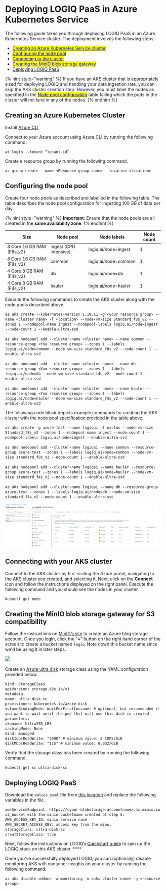 # Deploying LOGIQ PaaS in Azure Kubernetes Service

The following guide takes you through deploying LOGIQ PaaS in an Azure Kubernetes Service cluster. The deployment involves the following steps:

* [<mark style="color:blue;">Creating an Azure Kubernetes Service cluster</mark>](deploying-logiq-paas-in-azure-kubernetes-service.md#creating-an-azure-kubernetes-cluster)<mark style="color:blue;"></mark>
* [<mark style="color:blue;">Configuring the node pool</mark>](deploying-logiq-paas-in-azure-kubernetes-service.md#configuring-the-node-pool)<mark style="color:blue;"></mark>
* <mark style="color:blue;"></mark>[<mark style="color:blue;">Connecting to the cluster</mark>](deploying-logiq-paas-in-azure-kubernetes-service.md#connecting-with-your-aks-cluster)<mark style="color:blue;"></mark>
* <mark style="color:blue;"></mark>[<mark style="color:blue;">Creating the MinIO blob storage gateway</mark>](deploying-logiq-paas-in-azure-kubernetes-service.md#creating-the-minio-blob-storage-gateway-for-s3-compatibility)<mark style="color:blue;"></mark>
* [Deploying LOGIQ PaaS](deploying-logiq-paas-in-azure-kubernetes-service.md#deploying-logiq-paas)

{% hint style="warning" %}
If you have an AKS cluster that is appropriately sized for deploying LOGIQ and handling your data ingestion rate, you can skip the AKS cluster creation step. However, you must label the nodes as specified in the [<mark style="color:blue;">Node pool configuration</mark>](deploying-logiq-paas-in-azure-kubernetes-service.md#node-pool-configuration) table failing which the pods in the cluster will not land in any of the nodes.&#x20;
{% endhint %}

## Creating an Azure Kubernetes Cluster

Install [Azure CLI](https://docs.microsoft.com/en-us/cli/azure/).

Connect to your Azure account using Azure CLI by running the following command.

```
az login --tenant “tenant-id”
```

Create a resource group by running the following command.

```
az group create --name <Resource group name> --location <location>
```

## Configuring the node pool

Create four node pools as described and labelled in the following table. The table describes the node pool configuration for ingesting 100 GB of data per day.

{% hint style="warning" %}
**Important:** Ensure that the node pools are all created in the **same availability zone**.
{% endhint %}

| **Size**                   | **Node pool**          | **Node labels**      | **Node count** |
| -------------------------- | ---------------------- | -------------------- | -------------- |
| 8 Core 16 GB RAM (F8s\_v2) | ingest (CPU intensive) | logiq.ai/node=ingest | 1              |
| 8 Core 16 GB RAM (F8s\_v2) | common                 | logiq.ai/node=common | 1              |
| 4 Core 8 GB RAM (F4s\_v2)  | db                     | logiq.ai/node=db     | 1              |
| 4 Core 8 GB RAM (F4s\_v2)  | hauler                 | logiq.ai/node=hauler | 1              |

Execute the following commands to create the AKS cluster along with the node pools described above.

```
az aks create --kubernetes-version 1.19.11 -g <your resource group> --name <cluster name> -l <location> --node-vm-size Standard_f8s_v2 --zones 1 --nodepool-name ingest --nodepool-labels logiq.ai/node=ingest --node-count 1 --enable-ultra-ssd

az aks nodepool add --cluster-name <cluster name> --name common --resource-group <You resource group> --zones 1 --labels logiq.ai/node=common --node-vm-size standard_f8s_v2 --node-count 1 --enable-ultra-ssd

az aks nodepool add --cluster-name <cluster name> --name db --resource-group <You resource group> --zones 1 --labels logiq.ai/node=db --node-vm-size standard_f4s_v2 --node-count 1 --enable-ultra-ssd

az aks nodepool add --cluster-name <cluster name> --name hauler --resource-group <You resource group> --zones 1 --labels logiq.ai/node=hauler --node-vm-size standard_f4s_v2 --node-count 1 --enable-ultra-ssd
```

The following code block depicts example commands for creating the AKS cluster with the node pool specification provided in the table above.

```
az aks create -g azure-test --name logiqai -l eastus --node-vm-size Standard_f8s_v2 --zones 1 --nodepool-name ingest --node-count 1 --nodepool-labels logiq.ai/node=ingest --enable-ultra-ssd

az aks nodepool add --cluster-name logiqai --name common --resource-group azure-test --zones 1 --labels logiq.ai/node=common --node-vm-size standard_f8s_v2 --node-count 1 --enable-ultra-ssd

az aks nodepool add --cluster-name logiqai --name hauler --resource-group azure-test --zones 1 --labels logiq.ai/node=hauler --node-vm-size standard_f4s_v2 --node-count 1 --enable-ultra-ssd

az aks nodepool add --cluster-name logiqai --name db --resource-group azure-test --zones 1 --labels logiq.ai/node=db --node-vm-size standard_f4s_v2 --node-count 1 --enable-ultra-ssd
```



![](<../.gitbook/assets/image (18) (1).png>)

## Connecting with your AKS cluster

Connect to the AKS cluster by first visiting the Azure portal, navigating to the AKS cluster you created, and selecting it. Next, click on the **Connect** icon and follow the instructions displayed on the right panel. Execute the following command and you should see the nodes in your cluster.

```
kubectl get node
```

## Creating the MinIO blob storage gateway for S3 compatibility

Follow the instructions on [MinIO’s site](https://az.minio.io/index.html#deploy-minio-6) to create an Azure blog storage account. Once you login, click the “**+**” button on the right hand corner of the screen to create a bucket named `logiq`. Note down this bucket name since we'd be using it in later steps.&#x20;

![](https://lh5.googleusercontent.com/TOZYU86wNeRjxOZ9QmDu9jZHSleUQoZTqtRYFgQldthGDhmdNTOzMwyRlj6OUXB9KYPDeNNNe-007GbbedzFrc7-FlZK5X5zfGYQXhOdVAB5lDaMiMPo9VMt7XpeUzt16UXWrNrM)

Create an [Azure ultra disk](https://azure.microsoft.com/en-us/services/storage/blobs/) storage class using the YAML configuration provided below.&#x20;

```
kind: StorageClass
apiVersion: storage.k8s.io/v1
metadata:
name: ultra-disk-sc
provisioner: kubernetes.io/azure-disk
volumeBindingMode: WaitForFirstConsumer # optional, but recommended if you want to wait until the pod that will use this disk is created
parameters:
skuname: UltraSSD_LRS
cachingMode: None
kind: managed
diskIopsReadWrite: "3000" # minimum value: 2 IOPS/GiB
diskMbpsReadWrite: "125" # minimum value: 0.032/GiB
```

Verify that the storage class has been created by running the following command.&#x20;

```
kubectl get sc ultra-disk-sc
```

## Deploying LOGIQ PaaS

Download the `values.yaml` file from [this location](https://logiq-scripts.s3.ap-south-1.amazonaws.com/values.yaml) and replace the following variables in the file.

```
awsServiceEndpoint: https://<your-blobstorage-accountname>.az.minio.io
s3_bucket with the minio bucketname created at step 5.
AWS_ACCESS_KEY_ID: minio service name
AWS_SECRET_ACCESS_KEY: access key from the mino.
storageClass: ultra-disk-sc
creatStorageClass: true
```

Next, follow the instructions on LOGIQ’s [Quickstart guide](https://docs.logiq.ai/deploying-logiq/k8s-quickstart-guide) to spin up the LOGIQ stack on this AKS cluster.  **** &#x20;

Once you've successfully deployed LOGIQ, you can (optionally) disable monitoring AKS with container insights on your cluster by running the following command.&#x20;

```
az aks disable-addons -a monitoring -n <aks cluster name> -g <resource group>
```

